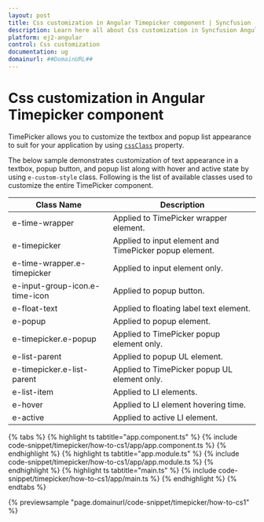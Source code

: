 ```yaml
---
layout: post
title: Css customization in Angular Timepicker component | Syncfusion
description: Learn here all about Css customization in Syncfusion Angular Timepicker component of Syncfusion Essential JS 2 and more.
platform: ej2-angular
control: Css customization 
documentation: ug
domainurl: ##DomainURL##
---
```


# Css customization in Angular Timepicker component

TimePicker allows you to customize the textbox and popup list appearance to suit for your
application by using
[`cssClass`](https://ej2.syncfusion.com/angular/documentation/api/timepicker#cssclass) property.

The below sample demonstrates customization of text appearance in a textbox, popup button, and popup list along with hover and active
state by using `e-custom-style` class. Following is the list of available classes used to customize the entire TimePicker component.

| **Class Name** | **Description** |
| --- | --- |
| e-time-wrapper | Applied to TimePicker wrapper element. |
| e-timepicker |  Applied to input element and TimePicker popup element. |
| e-time-wrapper.e-timepicker | Applied to input element only. |
| e-input-group-icon.e-time-icon | Applied to popup button. |
| e-float-text | Applied to floating label text element. |
| e-popup | Applied to popup element. |
| e-timepicker.e-popup | Applied to TimePicker popup element only. |
| e-list-parent | Applied to popup UL element. |
| e-timepicker.e-list-parent | Applied to TimePicker popup UL element only. |
| e-list-item | Applied to LI elements. |
| e-hover | Applied to LI element hovering time. |
| e-active | Applied to active LI element. |

{% tabs %}
{% highlight ts tabtitle="app.component.ts" %}
{% include code-snippet/timepicker/how-to-cs1/app/app.component.ts %}
{% endhighlight %}
{% highlight ts tabtitle="app.module.ts" %}
{% include code-snippet/timepicker/how-to-cs1/app/app.module.ts %}
{% endhighlight %}
{% highlight ts tabtitle="main.ts" %}
{% include code-snippet/timepicker/how-to-cs1/app/main.ts %}
{% endhighlight %}
{% endtabs %}
  
{% previewsample "page.domainurl/code-snippet/timepicker/how-to-cs1" %}

